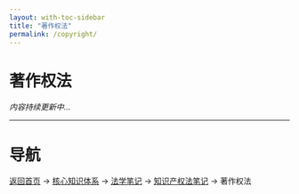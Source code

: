 ```yaml
---
layout: with-toc-sidebar
title: "著作权法"
permalink: /copyright/
---
```

# 著作权法

*内容持续更新中...*

---

# 导航
[返回首页](/) → [核心知识体系](/core-knowledge-system/) → [法学笔记](/legal-notes/) → [知识产权法笔记](/intellectual-property/) → 著作权法
